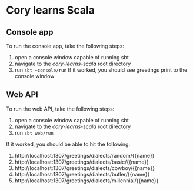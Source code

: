 # Cory learns Scala

## Console app
To run the console app, take the following steps:
1. open a console window capable of running sbt
1. navigate to the _cory-learns-scala_ root directory
1. run ```sbt ~console/run```
If it worked, you should see greetings print to the console window

## Web API
To run the web API, take the following steps:
1. open a console window capable of running sbt
1. navigate to the _cory-learns-scala_ root directory
1. run ```sbt web/run```

If it worked, you should be able to hit the following:
1. http://localhost:1307/greetings/dialects/random/{{name}}
1. http://localhost:1307/greetings/dialects/basic/{{name}}
1. http://localhost:1307/greetings/dialects/cowboy/{{name}}
1. http://localhost:1307/greetings/dialects/butler/{{name}}
1. http://localhost:1307/greetings/dialects/millennial/{{name}}